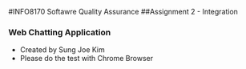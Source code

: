 #INFO8170 Softawre Quality Assurance 
##Assignment 2 - Integration
### Web Chatting Application 
 - Created by Sung Joe Kim
 - Please do the test with Chrome Browser


